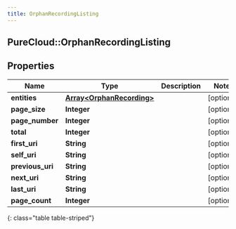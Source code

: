 ```yaml
---
title: OrphanRecordingListing
---
```

## PureCloud::OrphanRecordingListing

## Properties

|Name | Type | Description | Notes|
|------------ | ------------- | ------------- | -------------|
| **entities** | [**Array&lt;OrphanRecording&gt;**](OrphanRecording.html) |  | [optional] |
| **page_size** | **Integer** |  | [optional] |
| **page_number** | **Integer** |  | [optional] |
| **total** | **Integer** |  | [optional] |
| **first_uri** | **String** |  | [optional] |
| **self_uri** | **String** |  | [optional] |
| **previous_uri** | **String** |  | [optional] |
| **next_uri** | **String** |  | [optional] |
| **last_uri** | **String** |  | [optional] |
| **page_count** | **Integer** |  | [optional] |
{: class="table table-striped"}



